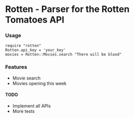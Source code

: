 # Rotten - Parser for the Rotten Tomatoes API


### Usage
    require "rotten"
    Rotten.api_key = 'your_key'
    movies = Rotten::Movies.search "There will be blood"

### Features
- Movie search
- Movies opening this week

#### TODO
- Implement all APIs
- More tests
